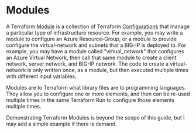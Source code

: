 # Modules
A Terraform [Module](https://www.terraform.io/docs/glossary#module) is a collection of Terraform [Configurations](https://www.terraform.io/docs/glossary#terraform-configuration) that manage a particular type of infrastructure resource. For example, you may write a module to configure an Azure Resource-Group, or a module to provide configure the virtual-network and subnets that a BIG-IP is deployed to. For example, you may have a module called "virtual_network" that configures an Azure Virtual Network, then call that same module to create a client network, server network, and BIG-IP network. The code to create a virtual-network is only written once, as a module, but then executed multiple times with different input variables.

Modules are to Terraform what library files are to programming languages. They allow you to configure one or more elements, and then can be re-used multiple times in the same Terraform Run to configure those elements multiple times.

Demonstrating Terraform Modules is beyond the scope of this guide, but I may add a simple example if there is demand.